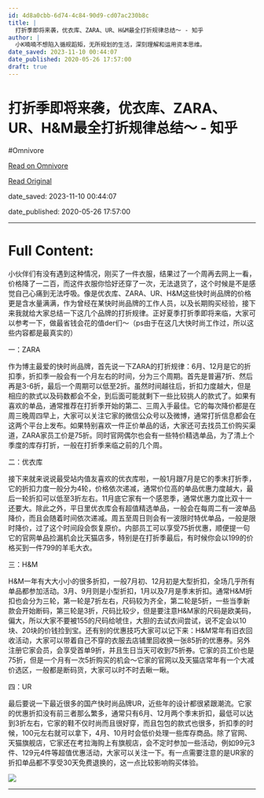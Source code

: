 ```yaml
---
id: 4d8a0cbb-6d74-4c84-90d9-cd07ac230b8c
title: |
  打折季即将来袭，优衣库、ZARA、UR、H&M最全打折规律总结～ - 知乎
author: |
  小K喃喃不想陷入循规蹈矩，无所规划的生活，深刻理解和运用资本思维。
date_saved: 2023-11-10 00:44:07
date_published: 2020-05-26 17:57:00
draft: true
---
```


# 打折季即将来袭，优衣库、ZARA、UR、H&M最全打折规律总结～ - 知乎
#Omnivore

[Read on Omnivore](https://omnivore.app/me/zara-ur-h-m-18bb7c25429)

[Read Original](https://zhuanlan.zhihu.com/p/143868052)

date_saved: 2023-11-10 00:44:07

date_published: 2020-05-26 17:57:00

--- 

# Full Content: 

小伙伴们有没有遇到这种情况，刚买了一件衣服，结果过了一个周再去网上一看，价格降了一二百，而这件衣服你恰好还穿了一次，无法退货了，这个时候是不是感觉自己心痛到无法呼吸。像是优衣库、ZARA、UR、H&M这些快时尚品牌的价格更是含水量满满，作为曾经在某快时尚品牌的工作人员，以及长期购买经验，接下来我就给大家总结一下这几个品牌的打折规律。正好夏季打折季即将来临，大家可以参考一下，做最省钱会花的值der们～（ps由于在这几大快时尚工作过，所以这些内容都是最真实的）

一：ZARA  

作为博主最爱的快时尚品牌，首先说一下ZARA的打折规律：6月、12月是它的折扣季，折扣季一般会有一个月左右的时间，分为三个周期。首先是普遍7折、然后再是3-6折，最后一个周期可以低至2折。虽然时间越往后，折扣力度越大，但是相应的款式以及码数都会不全，到后面可能就剩下一些比较挑人的款式了。如果有喜欢的单品，通常推荐在打折季开始的第二、三周入手最佳。它的每次降价都是在周三晚周四早上，大家可以关注它家的微信公众号以及微博，通常打折信息都会在这两个平台上发布。如果特别喜欢一件正价单品的话，大家还可去找员工价购买渠道，ZARA家员工价是75折。同时官网偶尔也会有一些特价精选单品，为了清上个季度的库存打折，一般在打折季来临之前的几个周。

二：优衣库

接下来就来说说最受站内值友喜欢的优衣库啦，一般1月跟7月是它的季末打折季，它的折扣力度一般分为4轮，价格依次递减，通常价位高的单品优惠力度越大，最后一轮折扣可以低至3折左右。11月底它家有一个感恩季，通常优惠力度比双十一还要大。除此之外，平日里优衣库会有超值精选单品，一般会在每周二有一波单品降价，而且会随着时间依次递减。周五至周日则会有一波限时特优单品，一般是限时降价，过了这个时间段会恢复原价。内部员工可以享受75折优惠，顺便提一句它的官网单品捡漏机会比天猫店多，特别是在打折季最后，有时候你会以199的价格买到一件799的羊毛大衣。

三：H&M

H&M一年有大大小小的很多折扣，一般7月初、12月初是大型折扣，全场几乎所有单品都参加活动。3月、9月则是小型折扣，1月以及7月是季末折扣。通常H&M折扣也会分为三轮，第一轮是7折左右，尺码较为齐全，第二轮是5折，一些当季新款会开始断码，第三轮是3折，尺码比较少，但是要注意H&M家的尺码是欧美码，偏大，所以大家不要被155的尺码给唬住，大胆的去试衣间尝试，说不定会以10块、20块的价钱捡到宝。还有别的优惠技巧大家可以记下来：H&M常年有旧衣回收活动，大家可以带着自己不穿的衣服去店铺里回收换一张85折的优惠券。另外注册它家会员，会享受首单9折，并且生日当天可收到75折券。它家的员工价也是75折，但是一个月有一次5折购买的机会～它家的官网以及天猫店常年有一个大减价选区，一般都是断码货，大家可以时不时去瞅一瞅。

四：UR

最后要说一下最近很多的国产快时尚品牌UR，近些年的设计都很紧跟潮流。它家的优惠折扣没有前三者那么繁多，通常只有6月、12月两个季末折扣，最低可以达到3折左右，它家的鞋不仅时尚而且很好穿，而且包包的款式也很多，折扣季的时候，100元左右就可以拿下，4月、10月时会低价处理一些库存商品。除了官网、天猫旗舰店，它家还在考拉海购上有旗舰店，会不定时参加一些活动，例如99元3件、129元4件等超值优惠活动，大家可以关注一下。有一点需要注意的是UR家的折扣单品都不享受30天免费退换的，这一点比较影响购买体验。

![](https://proxy-prod.omnivore-image-cache.app/600x282,sJP4TisyHV8jJZRJHWk7Nw0QtaVfrxU3u8A5K7eFg6zs/https://pic4.zhimg.com/v2-3b12f7f82423169fcd9a9432106eef2f_b.jpg)

---

